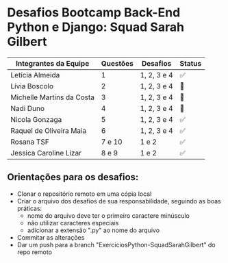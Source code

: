 # Desafios Bootcamp Back-End Python e Django: Squad Sarah Gilbert

| Integrantes da Equipe  | Questões | Desafios | Status |
| ------------- | ------------- | ------------- | ------------- |
| Letícia Almeida  | 1 | 1, 2, 3 e 4 | ✅
| Lívia Boscolo | 2 | 1, 2, 3 e 4| 📝
| Michelle Martins da Costa | 3  | 1, 2, 3 e 4 | 📝
| Nadi Duno | 4  | 1, 2, 3 e 4 | 📝
| Nicola Gonzaga | 5 | 1, 2, 3 e 4 | ✅
| Raquel de Oliveira Maia | 6  | 1, 2, 3 e 4 | ✅
| Rosana TSF | 7 e 10  | 1 e 2 | ✅
| Jessica Caroline Lizar  | 8 e 9  | 1 e 2 | ✅


## Orientações para os desafios:
- Clonar o repositório remoto em uma cópia local
-  Criar o arquivo dos desafios de sua responsabilidade, seguindo as boas práticas:
    - nome do arquivo deve ter o primeiro caractere minúsculo
    - não utilizar caracteres especiais
    - adicionar a extensão ".py" ao nome do arquivo
- Commitar as alterações
- Dar um push para a branch "ExerciciosPython-SquadSarahGilbert" do repo remoto


